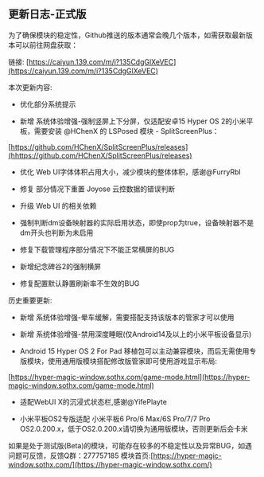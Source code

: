 ## 更新日志-正式版

为了确保模块的稳定性，Github推送的版本通常会晚几个版本，如需获取最新版本可以前往网盘获取：

链接: [https://caiyun.139.com/m/i?135CdgGlXeVEC](https://caiyun.139.com/m/i?135CdgGlXeVEC)


本次更新内容:

- 优化部分系统提示

- 新增 系统体验增强-强制竖屏上下分屏，仅适配安卓15 Hyper OS 2的小米平板，需要安装 @HChenX 的 LSPosed 模块 - SplitScreenPlus：

[https://github.com/HChenX/SplitScreenPlus/releases](hhttps://github.com/HChenX/SplitScreenPlus/releases)

- 优化 Web UI字体体积占用大小，减少模块的整体体积，感谢@FurryRbl 

- 修复 部分情况下重置 Joyose 云控数据的错误判断

- 升级 Web UI 的相关依赖

- 强制判断dm设备映射器的实际启用状态，即使prop为true，设备映射器不是dm开头也判断为未启用

- 修复下载管理程序部分情况下不能正常横屏的BUG

- 新增纪念碑谷2的强制横屏

- 修复配置默认静置刷新率不生效的BUG

历史重要更新:

- 新增 系统体验增强-晕车缓解，需要搭配支持该版本的管家才可以使用

- 新增 系统体验增强-禁用深度睡眠(仅Android14及以上的小米平板设备显示)

- Android 15 Hyper OS 2 For Pad 移植包可以主动兼容模块，而后无需使用专版模块，使用通用版模块搭配修改版管家即可使用游戏显示布局:

[https://hyper-magic-window.sothx.com/game-mode.html](https://hyper-magic-window.sothx.com/game-mode.html)

- 适配WebUI X的沉浸式状态栏,感谢@YifePlayte 

- 小米平板OS2专版适配 小米平板6 Pro/6 Max/6S Pro/7/7 Pro OS2.0.200.x，低于OS2.0.200.x请切换为通用版模块，否则更新后会卡米

如果是处于测试版(Beta)的模块，可能存在较多的不稳定性以及异常BUG，如遇问题可反馈，反馈Q群：277757185
模块首页:[https://hyper-magic-window.sothx.com/](https://hyper-magic-window.sothx.com/)